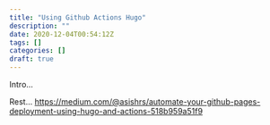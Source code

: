 ```yaml
---
title: "Using Github Actions Hugo"
description: ""
date: 2020-12-04T00:54:12Z
tags: []
categories: []
draft: true
---
```


Intro...

<!--more-->

Rest...
https://medium.com/@asishrs/automate-your-github-pages-deployment-using-hugo-and-actions-518b959a51f9
